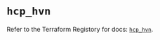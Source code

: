 # `hcp_hvn`

Refer to the Terraform Registory for docs: [`hcp_hvn`](https://registry.terraform.io/providers/hashicorp/hcp/0.70.0/docs/resources/hvn).
